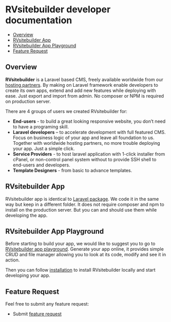 
# RVsitebuilder developer documentation
  - [Overview](#overview)
  - [RVsitebuilder App](#rvsitebuilder-app)
  - [RVsitebuilder App Playground](#rvsitebuilder-app-playground)
  - [Feature Request](#feature-request)
  
<a name="overview"></a>
## Overview

**RVsitebuilder** is a Laravel based CMS, freely available worldwide from our [hosting partners](https://rvsitebuilder.com/hosting-partner/). 
By making on Laravel framework enable developers to create its own apps, extend and add new features while deploying with ease. Just export and import from admin. No composer or NPM is required on production server.  

There are 4 groups of users we created RVsitebuilder for: 

- **End-users** - to build a great looking responsive website, you don’t need to have a programing skill. 
- **Laravel developers** – to accelerate development with full featured CMS. Focus on business logic of your app and leave all foundation to us. Together with worldwide hosting partners, no more trouble deploying your app. Just a simple click.
- **Service Providers** - to host laravel application with 1-click installer from cPanel, or non-control panel system without to provide SSH shell to end-users and developers. 
- **Template Designers** - from basic to advance templates.

<a name="rvsitebuilder-app"></a>
## RVsitebuilder App
 
RVsitebuilder app is identical to [Laravel package](https://laravel.com/docs/master/packages). We code it in the same way but keep in a different folder. It does not require composer and npm to install on the production server. But you can and should use them while developing the app. 

<a name="rvsitebuilder-app-playground"></a>
## RVsitebuilder App Playground 

Before starting to build your app, we would like to suggest you to go to [RVsitebuilder app playground](https://rvwizard.com/). Generate your app online, it provides simple CRUD and file manager allowing you to look at its code, modify and see it in action. 

Then you can follow [installation](installation.md) to install RVsitebuilder locally and start developing your app.  

<a name="feature-request"></a>
## Feature Request

Feel free to submit any feature request: 

- Submit [feature request](https://support.rvglobalsoft.com/hc/en-us/community/topics/360000639474-RVsitebuilder-7-Feature-Request)
